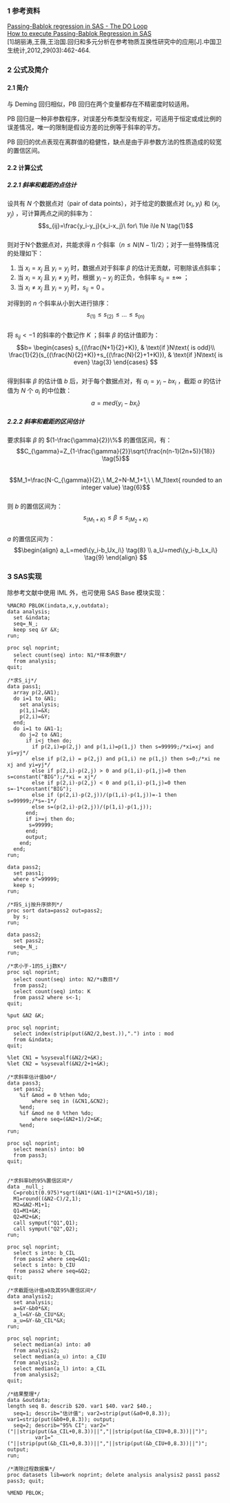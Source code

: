 
### 1 参考资料  
[Passing-Bablok regression in SAS - The DO Loop](https://blogs.sas.com/content/iml/2022/02/14/passing-bablok-regression-sas.html)  
[How to execute Passing-Bablok Regression in SAS](https://communities.sas.com/t5/SAS-Communities-Library/An-example-of-Passing-Bablok-Regression-in-SAS/ta-p/790884)  
[1]胡丽涛,王薇,王治国.回归和多元分析在参考物质互换性研究中的应用[J].中国卫生统计,2012,29(03):462-464.

### 2 公式及简介  
#### 2.1 简介  

与 Deming 回归相似，PB 回归在两个变量都存在不精密度时较适用。  

PB 回归是一种非参数程序，对误差分布类型没有规定，可适用于恒定或成比例的误差情况，唯一的限制是假设方差的比例等于斜率的平方。  

PB 回归的优点表现在离群值的稳健性，缺点是由于非参数方法的性质造成的较宽的置信区间。  

#### 2.2 计算公式  
##### 2.2.1 斜率和截距的点估计

设共有 $N$ 个数据点对（pair of data points），对于给定的数据点对 $(x_i,y_i)$ 和 $(x_j,y_j)$ ，可计算两点之间的斜率为：
$$s_{ij}=\frac{y_i-y_j}{x_i-x_j}\ for\ 1\le i\le N \tag{1}$$  
则对于N个数据点对，共能求得 $n$ 个斜率（$n \le N(N-1)/2$）；对于一些特殊情况的处理如下：
1. 当 $x_i=x_j$ 且 $y_i=y_j$ 时，数据点对于斜率 $\beta$ 的估计无贡献，可剔除该点斜率；
2. 当 $x_i=x_j$ 且 $y_i \ne y_j$ 时，根据 $y_i-y_j$ 的正负，令斜率 $s_{ij}=\pm{\infty}$ ；
3. 当 $x_i\ne x_j$ 且 $y_i=y_j$ 时，$s_{ij}=0$ 。

对得到的 $n$ 个斜率从小到大进行排序：
$$s_{(1)}\le s_{(2)}\le\ldots\le s_{(n)} \tag{2}$$  
将 $s_{ij}<-1$ 的斜率的个数记作 $K$ ；斜率 $\beta$ 的估计值即为：
$$b=
\begin{cases}
s_{(\frac{N+1}{2}+K)}, & \text{if }N\text{ is odd}\\
\frac{1}{2}(s_{(\frac{N}{2}+K)}+s_{(\frac{N}{2}+1+K)}), & \text{if }N\text{ is even} \tag{3}
\end{cases}
$$  
得到斜率 $\beta$ 的估计值 $b$ 后，对于每个数据点对，有 $a_i=y_i-bx_i$ ，截距 $\alpha$ 的估计值为 $N$ 个 $a_i$ 的中位数：
$$a=med\{y_i-bx_i\} \tag{4}$$  
##### 2.2.2 斜率和截距的区间估计  

要求斜率 $\beta$ 的 $(1-\frac{\gamma}{2})\%$ 的置信区间，有：
$$C_{\gamma}=Z_{1-\frac{\gamma}{2}}\sqrt{\frac{n(n-1)(2n+5)}{18}} \tag{5}$$  
$$M_1=\frac{N-C_{\gamma}}{2},\ M_2=N-M_1+1,\ \ M_1\text{ rounded to an integer value} \tag{6}$$    
则 $b$ 的置信区间为：
$$s_{(M_1+K)}\le \beta \le s_{(M_2+K)} \tag{7}$$  
 $a$ 的置信区间为：
 $$\begin{align}
 a_L=med\{y_i-b_Ux_i\} \tag{8} \\
 a_U=med\{y_i-b_Lx_i\} \tag{9}
 \end{align}
 $$  
### 3 SAS实现  

除参考文献中使用 IML 外，也可使用 SAS Base 模块实现：  
```SAS
%MACRO PBLOK(indata,x,y,outdata);
data analysis;
  set &indata;
  seq=_N_;
  keep seq &Y &X;
run;

proc sql noprint;
  select count(seq) into: N1/*样本例数*/
  from analysis;
quit;

/*求S_ij*/
data pass1;
  array p(2,&N1);
  do i=1 to &N1;
    set analysis;
    p(1,i)=&X;
    p(2,i)=&Y;
  end;
  do i=1 to &N1-1;
    do j=2 to &N1;
      if i<j then do;
        if p(2,i)=p(2,j) and p(1,i)=p(1,j) then s=99999;/*xi=xj and yi=yj*/
        else if p(2,i) = p(2,j) and p(1,i) ne p(1,j) then s=0;/*xi ne xj and yi=yj*/
        else if p(2,i)-p(2,j) > 0 and p(1,i)-p(1,j)=0 then s=constant("BIG");/*xi = xj*/
        else if p(2,i)-p(2,j) < 0 and p(1,i)-p(1,j)=0 then s=-1*constant("BIG");
        else if (p(2,i)-p(2,j))/(p(1,i)-p(1,j))=-1 then s=99999;/*s=-1*/
        else s=(p(2,i)-p(2,j))/(p(1,i)-p(1,j));
      end;
      if i>=j then do;
       s=99999;
      end;
      output;
    end;
  end;
run;

data pass2;
  set pass1;
  where s^=99999;
  keep s;
run;

/*将S_ij按升序排列*/
proc sort data=pass2 out=pass2;
  by s;
run;

data pass2;
  set pass2;
  seq=_N_;
run;

/*求小于-1的S_ij数K*/
proc sql noprint;
  select count(seq) into: N2/*s数目*/
  from pass2;
  select count(seq) into: K
  from pass2 where s<-1;
quit;

%put &N2 &K;

proc sql noprint;
  select index(strip(put(&N2/2,best.)),".") into : mod
  from &indata;
quit;

%let CN1 = %sysevalf(&N2/2+&K);
%let CN2 = %sysevalf(&N2/2+1+&K);

/*求斜率估计值b0*/
data pass3;
  set pass2;
    %if &mod = 0 %then %do;
        where seq in (&CN1,&CN2);
    %end;
    %if &mod ne 0 %then %do;
        where seq=(&N2+1)/2+&K;
    %end;
run;

proc sql noprint;
  select mean(s) into: b0
  from pass3;
quit;


/*求斜率b的95%置信区间*/
data _null_;
  C=probit(0.975)*sqrt(&N1*(&N1-1)*(2*&N1+5)/18);
  M1=round((&N2-C)/2,1);
  M2=&N2-M1+1;
  Q1=M1+&K;
  Q2=M2+&K;
  call symput("Q1",Q1);
  call symput("Q2",Q2);
run;

proc sql noprint;
  select s into: b_CIL
  from pass2 where seq=&Q1;
  select s into: b_CIU
  from pass2 where seq=&Q2;
quit;

/*求截距估计值a0及其95%置信区间*/
data analysis2;
  set analysis;
  a=&Y-&b0*&X;
  a_l=&Y-&b_CIU*&X;
  a_u=&Y-&b_CIL*&X;
run;

proc sql noprint;
  select median(a) into: a0
  from analysis2;
  select median(a_u) into: a_CIU
  from analysis2;
  select median(a_l) into: a_CIL
  from analysis2;
quit;

/*结果整理*/
data &outdata;
length seq 8. describ $20. var1 $40. var2 $40.;
  seq=1; describ="估计值"; var2=strip(put(&a0+0,8.3)); var1=strip(put(&b0+0,8.3)); output;
  seq=2; describ="95% CI"; var2="("||strip(put(&a_CIL+0,8.3))||","||strip(put(&a_CIU+0,8.3))||")";
         var1="("||strip(put(&b_CIL+0,8.3))||","||strip(put(&b_CIU+0,8.3))||")"; output;
run;

/*清除过程数据集*/
proc datasets lib=work noprint; delete analysis analysis2 pass1 pass2 pass3; quit;
 
%MEND PBLOK;
```  
